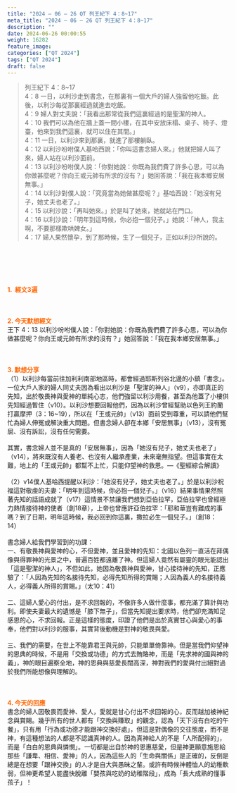 ```yaml
---
title: "2024 – 06 – 26 QT 列王紀下 4：8~17"
meta_title: "2024 – 06 – 26 QT 列王紀下 4：8~17"
description: ""
date: 2024-06-26 00:00:55
weight: 16282
feature_image: 
categories: ["QT 2024"]
tags: ["QT 2024"]
draft: false
---
```


<blockquote>列王紀下 4：8~17<br />
4：8 一日，以利沙走到書念，在那裏有一個大戶的婦人強留他吃飯。此後，以利沙每從那裏經過就進去吃飯。<br />
4：9 婦人對丈夫說：「我看出那常從我們這裏經過的是聖潔的神人。<br />
4：10 我們可以為他在牆上蓋一間小樓，在其中安放床榻、桌子、椅子、燈臺，他來到我們這裏，就可以住在其間。」<br />
4：11 一日，以利沙來到那裏，就進了那樓躺臥。<br />
4：12 以利沙吩咐僕人基哈西說：「你叫這書念婦人來。」他就把婦人叫了來，婦人站在以利沙面前。<br />
4：13 以利沙吩咐僕人說：「你對她說：你既為我們費了許多心思，可以為你做甚麼呢？你向王或元帥有所求的沒有？」她回答說：「我在我本鄉安居無事。」<br />
4：14 以利沙對僕人說：「究竟當為她做甚麼呢？」基哈西說：「她沒有兒子，她丈夫也老了。」<br />
4：15 以利沙說：「再叫她來。」於是叫了她來，她就站在門口。<br />
4：16 以利沙說：「明年到這時候，你必抱一個兒子。」她說：「神人，我主啊，不要那樣欺哄婢女。」<br />
4：17 婦人果然懷孕，到了那時候，生了一個兒子，正如以利沙所說的。</blockquote><br />
&nbsp;<br />
<br />
&nbsp;<br />
<br />
<span style="color: #ff6600;"><strong>1.  經文3遍</strong></span><br />
<br />
&nbsp;<br />
<br />
<span style="color: #ff6600;"><strong>2. 今天默想經文<br />
</strong></span>王下 4：13 以利沙吩咐僕人說：「你對她說：你既為我們費了許多心思，可以為你做甚麼呢？你向王或元帥有所求的沒有？」她回答說：「我在我本鄉安居無事。」<br />
<br />
&nbsp;<br />
<br />
<strong><span style="color: #ff6600;">3. 默想分享<br />
</span></strong>（1）以利沙每當前往加利利南部地區時，都會經過耶斯列谷北邊的小鎮「書念」。一位大戶人家的婦人同丈夫因為看出以利沙是「聖潔的神人」（v9），亦即真正的先知，出於敬畏神與愛神的單純心志，他們強留以利沙用餐，甚至為他蓋了小樓供先知經過暫住（v10）。以利沙想要回報他們，因為以利沙曾經幫助以色列王約蘭打贏摩押（3：16~19），所以在「王或元帥」（v13）面前受到尊重，可以請他們幫忙為婦人伸冤或解決重大問題。但書念婦人卻在本鄉「安居無事」（v13），沒有冤屈、沒有訴訟，沒有任何需要。<br />
<br />
其實，書念婦人並不是真的「安居無事」，因為「她沒有兒子，她丈夫也老了」（v14），將來既沒有人養老、也沒有人繼承產業，未來毫無指望。但這事實在太難，地上的「王或元帥」都幫不上忙，只能仰望神的救恩。—《聖經綜合解讀》<br />
<br />
（2）v14僕人基哈西提醒以利沙：「她沒有兒子，她丈夫也老了。」於是以利沙祝福這對敬虔的夫妻：「明年到這時候，你必抱一個兒子。」（v16）結果事情果然照著先知的話語成就了（v17）這情景不禁讓我們想到亞伯拉罕，亞伯拉罕也曾經極力熱情接待神的使者（創18章），上帝也曾應許亞伯拉罕：「耶和華豈有難成的事嗎？到了日期，明年這時候，我必回到你這裏，撒拉必生一個兒子。」（創18：14）<br />
<br />
書念婦人給我們學習到的功課：<br />
一、有敬畏神與愛神的心，不但愛神，並且愛神的先知：北國以色列一直活在拜偶像與得罪神的光景之中，普遍百姓都遠離了神。但這婦人竟然有屬靈的眼光能認出「這是聖潔的神人」，不但如此，她因為敬畏神與愛神，甘心接待神的先知，正應驗了：「人因為先知的名接待先知，必得先知所得的賞賜；人因為義人的名接待義人，必得義人所得的賞賜。」（太10：41）<br />
<br />
二、這婦人愛心的付出，是不求回報的，不像許多人做什麼事，都充滿了算計與功利。即使夫妻最大的遺憾是「膝下無子」，但當先知提出要求時，他們卻充滿知足感恩的心，不求回報。正是這樣的態度，印證了他們是出於真實甘心與愛心的事奉，他們對以利沙的服事，其實背後動機是對神的敬畏與愛。<br />
<br />
三、我們的需要，在世上不能靠君王與元帥，只能單單倚靠神。但是當我們仰望神的恩典的時候，不是用「交換或功德」的方式去賄賂神，而是「先求神的國與神的義」，神的眼目遍察全地，神的恩典與慈愛長闊高深，神對我們的愛與付出絕對過於我們所能想像與理解的。<br />
<br />
&nbsp;<br />
<br />
<strong style="font-size: inherit;"><span style="color: #ff6600;">4. 今天的回應<br />
</span></strong>書念的婦人因敬畏而愛神、愛人，愛就是甘心付出不求回報的心，反而越加被神紀念與賞賜。幾乎所有的世人都有「交換與賺取」的觀念，認為「天下沒有白吃的午餐」，只有用「行為或功德才能跟神交換好處」，但這是對偶像的交往態度，而不是神，有這種想法的人都是不認識真神的人。因為真神給人的不是「人所配得的」，而是「白白的恩典與憐憫」。一切都是出自於神的恩惠慈愛，但是神更願意施恩給那些「謙卑、相信、愛神」的人，因為這些人的「生命與關係」是正確的，反倒是總是在想要「跟神交換」的人才是自大與愚昧之輩。或許有時候神體恤人的幼稚軟弱，但神更希望人能盡快脫離「嬰孩與吃奶的幼稚階段」，成為「長大成熟的懂事孩子」！<br />
<br />
&nbsp;<br />
<br />
&nbsp;<br />
<br />
&nbsp;<br />
<br />
<audio style="display: none;" controls="controls"></audio><br />
<br />
<audio style="display: none;" controls="controls"></audio><br />
<br />
<audio style="display: none;" controls="controls"></audio><br />
<br />
<audio style="display: none;" controls="controls"></audio><br />
<br />
<audio style="display: none;" controls="controls"></audio>
        